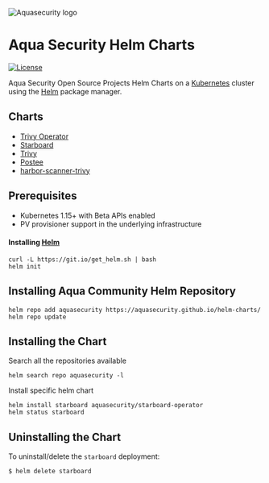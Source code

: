 ![Aquasecurity logo](https://avatars3.githubusercontent.com/u/12783832?s=200&v=4)
# Aqua Security Helm Charts

[![License][license-img]][license]

[license-img]: https://img.shields.io/badge/License-Apache%202.0-blue.svg
[license]: https://github.com/aquasecurity/helm-charts/blob/master/LICENSE

Aqua Security Open Source Projects Helm Charts on a [Kubernetes](https://kubernetes.io) cluster using the
[Helm](https://helm.sh) package manager.

## Charts

- [Trivy Operator](https://github.com/aquasecurity/trivy-operator/tree/main/deploy/helm)
- [Starboard](https://github.com/aquasecurity/starboard/tree/main/deploy/helm)
- [Trivy](https://github.com/aquasecurity/trivy/tree/main/helm/trivy)
- [Postee](https://github.com/aquasecurity/postee/tree/main/deploy/helm/postee)
- [harbor-scanner-trivy](https://github.com/aquasecurity/harbor-scanner-trivy/tree/main/helm/harbor-scanner-trivy)

## Prerequisites

- Kubernetes 1.15+ with Beta APIs enabled
- PV provisioner support in the underlying infrastructure

#### Installing [Helm](https://helm.sh)

```
curl -L https://git.io/get_helm.sh | bash
helm init
```

## Installing Aqua Community Helm Repository

```
helm repo add aquasecurity https://aquasecurity.github.io/helm-charts/
helm repo update
```

## Installing the Chart

Search all the repositories available
```
helm search repo aquasecurity -l
```

Install specific helm chart
```
helm install starboard aquasecurity/starboard-operator
helm status starboard
```

## Uninstalling the Chart

To uninstall/delete the `starboard` deployment:

```
$ helm delete starboard
```
